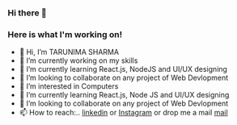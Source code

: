 ### Hi there 👋

<!--
**Tarunima7/Tarunima7** is a ✨ _special_ ✨ repository because its `README.md` (this file) appears on your GitHub profile.

Here are some ideas to get you started:
-->
### Here is what I'm working on!
- 👋 Hi, I’m TARUNIMA SHARMA 
- 🔭 I’m currently working on my skills
- 🌱 I’m currently learning React.js, NodeJS and UI/UX designing
- 👯 I’m looking to collaborate on any project of Web Devlopment
- 👀 I’m interested in Computers
- 🌱 I’m currently learning React.js, Node JS and UI/UX designing 
- 💞️ I’m looking to collaborate on any project of Web Devlopment
- 📫 How to reach:.. [linkedin](https://www.linkedin.com/in/tarunimasharma/) or [Instagram](https://www.instagram.com/tarunimasharma/?hl=en) or drop me a mail [mail](tarunima.2023mca1134@kiet.edu)




<!--
👋 Hi, I’m TARUNIMA SHARMA 
- 🤔 I’m looking for help with ...
- - 💬 Ask me about ...
- 📫 How to reach me: ...
- 😄 Pronouns: ...
- ⚡ Fun fact: ...


-->
